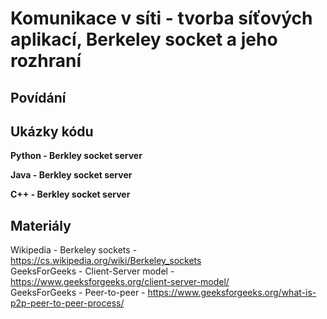Komunikace v síti - tvorba síťových aplikací, Berkeley socket a jeho rozhraní
===

Povídání
---

Ukázky kódu
---

**Python - Berkley socket server**

**Java - Berkley socket server**

**C++ - Berkley socket server**

Materiály
---

Wikipedia - Berkeley sockets - https://cs.wikipedia.org/wiki/Berkeley_sockets       
GeeksForGeeks - Client-Server model - https://www.geeksforgeeks.org/client-server-model/            
GeeksForGeeks - Peer-to-peer - https://www.geeksforgeeks.org/what-is-p2p-peer-to-peer-process/


